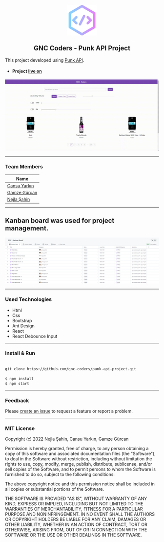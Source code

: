 <p align="center">
 <img width="100px" height="100px" src="https://github.com/gnc-coders/punk-api-project/blob/main/src/assets/logo.png" align="center" alt="GitHub Readme" />
 <h2 align="center">GNC Coders - Punk API Project</h2>
</p>

This project developed using [Punk API](https://punkapi.com/documentation/v2).


- #### Project [live on](url)

![Output](./docs/output.gif)

---

### Team Members

| Name                                               |
| -------------------------------------------------- |
| [Cansu Yarkın](https://github.com/cansuyarkin)     |
| [Gamze Gürcan](https://github.com/gamzegurcan)     |
| [Nejla Şahin](https://github.com/nejlasahin)       |

----

## Kanban board was used for project management.

![Kanban Board](./docs/kanban-board.png)

---

### Used Technologies

- Html
- Css
- Bootstrap
- Ant Design
- React
- React Debounce Input

---

### Install & Run

```ssh

git clone https://github.com/gnc-coders/punk-api-project.git

$ npm install
$ npm start

```


---

### Feedback

Please [create an issue](https://github.com/gnc-coders/punk-api-project/issues/new) to request a feature or report a problem.

---

### MIT License

Copyright (c) 2022 Nejla Şahin, Cansu Yarkın, Gamze Gürcan

Permission is hereby granted, free of charge, to any person obtaining a copy
of this software and associated documentation files (the "Software"), to deal
in the Software without restriction, including without limitation the rights
to use, copy, modify, merge, publish, distribute, sublicense, and/or sell
copies of the Software, and to permit persons to whom the Software is
furnished to do so, subject to the following conditions:

The above copyright notice and this permission notice shall be included in all
copies or substantial portions of the Software.

THE SOFTWARE IS PROVIDED "AS IS", WITHOUT WARRANTY OF ANY KIND, EXPRESS OR
IMPLIED, INCLUDING BUT NOT LIMITED TO THE WARRANTIES OF MERCHANTABILITY,
FITNESS FOR A PARTICULAR PURPOSE AND NONINFRINGEMENT. IN NO EVENT SHALL THE
AUTHORS OR COPYRIGHT HOLDERS BE LIABLE FOR ANY CLAIM, DAMAGES OR OTHER
LIABILITY, WHETHER IN AN ACTION OF CONTRACT, TORT OR OTHERWISE, ARISING FROM,
OUT OF OR IN CONNECTION WITH THE SOFTWARE OR THE USE OR OTHER DEALINGS IN THE
SOFTWARE.

